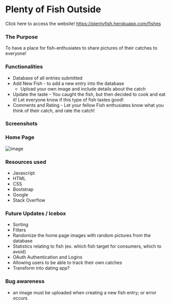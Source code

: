 # Plenty of Fish Outside
Click here to access the website! https://plentyfish.herokuapp.com/fishes

### The Purpose
To have a place for fish-enthusiates to share pictures of their catches to everyone!

### Functionalities
* Database of all entries submitted
* Add New Fish - to add a new entry into the database
   * Upload your own image and include details about the catch
* Update the taste - You caught the fish, but then decided to cook and eat it! Let everyone know if this type of fish tastes good!
* Comments and Rating - Let your fellow Fish enthusiates know what you think of their catch, and rate the catch!

### Screenshots

### Home Page
![image](https://user-images.githubusercontent.com/102340067/167074956-b1ac847e-623b-4b16-a51e-1a071fdee7da.png)

<!-- ### Fish Details
![image](https://user-images.githubusercontent.com/102340067/167075044-8de7f8c3-df3f-4df8-994a-5f0ad60131a6.png)

### Add a New Fish
![image](https://user-images.githubusercontent.com/102340067/167075093-cb180f3a-b23f-4d1b-9035-3f7a1521c940.png) -->


### Resources used
* Javascript
* HTML
* CSS
* Bootstrap
* Google
* Stack Overflow

### Future Updates / Icebox
* Sorting
* Filters
* Randomize the home page images with random pictures from the database
* Statistics relating to fish (ex. which fish target for consumers, which to avoid)
* OAuth Authentication and Logins
* Allowing users to be able to track their own catches
* Transform into dating app?

### Bug awareness
* an image must be uploaded when creating a new fish entry; or error occurs
